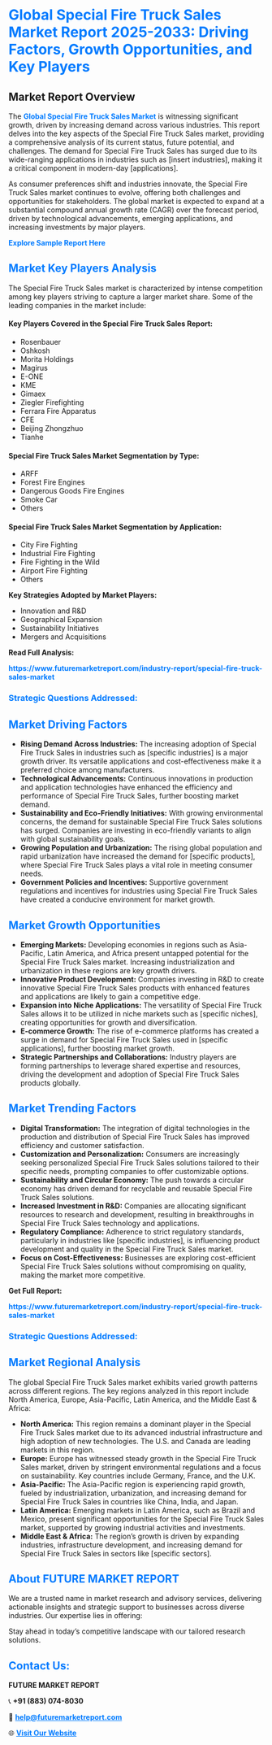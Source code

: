 <h1 style="color: #007BFF;">Global Special Fire Truck Sales Market Report 2025-2033: Driving Factors, Growth Opportunities, and Key Players</h1>

<section id="overview">
<h2>Market Report Overview</h2>
<p>The <a href="https://www.futuremarketreport.com/industry-report/special-fire-truck-sales-market" style="color: #007BFF; text-decoration: none;"><strong>Global Special Fire Truck Sales Market</strong></a> is witnessing significant growth, driven by increasing demand across various industries. This report delves into the key aspects of the Special Fire Truck Sales market, providing a comprehensive analysis of its current status, future potential, and challenges. The demand for Special Fire Truck Sales has surged due to its wide-ranging applications in industries such as [insert industries], making it a critical component in modern-day [applications].</p>
<p>As consumer preferences shift and industries innovate, the Special Fire Truck Sales market continues to evolve, offering both challenges and opportunities for stakeholders. The global market is expected to expand at a substantial compound annual growth rate (CAGR) over the forecast period, driven by technological advancements, emerging applications, and increasing investments by major players.</p>
</section>

<section id="overview">
<p><a href="https://www.futuremarketreport.com/request-sample/reportId=109570" style="color: #007BFF; text-decoration: none;"><strong>Explore Sample Report Here</strong></a></p>
</section>

<section id="key-players">
<h2 style="color: #007BFF;">Market Key Players Analysis</h2>
<p>The Special Fire Truck Sales market is characterized by intense competition among key players striving to capture a larger market share. Some of the leading companies in the market include:</p>
<h4>Key Players Covered in the Special Fire Truck Sales Report:</h4>
<ul><li>Rosenbauer</li><li>Oshkosh</li><li>Morita Holdings</li><li>Magirus</li><li>E-ONE</li><li>KME</li><li>Gimaex</li><li>Ziegler Firefighting</li><li>Ferrara Fire Apparatus</li><li>CFE</li><li>Beijing Zhongzhuo</li><li>Tianhe</li></ul>
<h4>Special Fire Truck Sales Market Segmentation by Type:</h4>
<ul><li>ARFF</li><li>Forest Fire Engines</li><li>Dangerous Goods Fire Engines</li><li>Smoke Car</li><li>Others</li></ul>

<h4>Special Fire Truck Sales Market Segmentation by Application:</h4>
<ul><li>City Fire Fighting</li><li>Industrial Fire Fighting</li><li>Fire Fighting in the Wild</li><li>Airport Fire Fighting</li><li>Others</li></ul>
<p><strong>Key Strategies Adopted by Market Players:</strong></p>
<ul>
<li>Innovation and R&D</li>
<li>Geographical Expansion</li>
<li>Sustainability Initiatives</li>
<li>Mergers and Acquisitions</li>
</ul>
</section>

<section>
<p><strong>Read Full Analysis: </strong></p><a href="https://www.futuremarketreport.com/industry-report/special-fire-truck-sales-market" style="color: #007BFF; text-decoration: none;"><strong>https://www.futuremarketreport.com/industry-report/special-fire-truck-sales-market</strong></a>
<h3 style="color: #007BFF;">Strategic Questions Addressed:</h3>
</section>

<section id="driving-factors">
<h2 style="color: #007BFF;">Market Driving Factors</h2>
<ul>
<li><strong>Rising Demand Across Industries:</strong> The increasing adoption of Special Fire Truck Sales in industries such as [specific industries] is a major growth driver. Its versatile applications and cost-effectiveness make it a preferred choice among manufacturers.</li>
<li><strong>Technological Advancements:</strong> Continuous innovations in production and application technologies have enhanced the efficiency and performance of Special Fire Truck Sales, further boosting market demand.</li>
<li><strong>Sustainability and Eco-Friendly Initiatives:</strong> With growing environmental concerns, the demand for sustainable Special Fire Truck Sales solutions has surged. Companies are investing in eco-friendly variants to align with global sustainability goals.</li>
<li><strong>Growing Population and Urbanization:</strong> The rising global population and rapid urbanization have increased the demand for [specific products], where Special Fire Truck Sales plays a vital role in meeting consumer needs.</li>
<li><strong>Government Policies and Incentives:</strong> Supportive government regulations and incentives for industries using Special Fire Truck Sales have created a conducive environment for market growth.</li>
</ul>
</section>

<section id="growth-opportunities">
<h2 style="color: #007BFF;">Market Growth Opportunities</h2>
<ul>
<li><strong>Emerging Markets:</strong> Developing economies in regions such as Asia-Pacific, Latin America, and Africa present untapped potential for the Special Fire Truck Sales market. Increasing industrialization and urbanization in these regions are key growth drivers.</li>
<li><strong>Innovative Product Development:</strong> Companies investing in R&D to create innovative Special Fire Truck Sales products with enhanced features and applications are likely to gain a competitive edge.</li>
<li><strong>Expansion into Niche Applications:</strong> The versatility of Special Fire Truck Sales allows it to be utilized in niche markets such as [specific niches], creating opportunities for growth and diversification.</li>
<li><strong>E-commerce Growth:</strong> The rise of e-commerce platforms has created a surge in demand for Special Fire Truck Sales used in [specific applications], further boosting market growth.</li>
<li><strong>Strategic Partnerships and Collaborations:</strong> Industry players are forming partnerships to leverage shared expertise and resources, driving the development and adoption of Special Fire Truck Sales products globally.</li>
</ul>
</section>

<section id="trending-factors">
<h2 style="color: #007BFF;">Market Trending Factors</h2>
<ul>
<li><strong>Digital Transformation:</strong> The integration of digital technologies in the production and distribution of Special Fire Truck Sales has improved efficiency and customer satisfaction.</li>
<li><strong>Customization and Personalization:</strong> Consumers are increasingly seeking personalized Special Fire Truck Sales solutions tailored to their specific needs, prompting companies to offer customizable options.</li>
<li><strong>Sustainability and Circular Economy:</strong> The push towards a circular economy has driven demand for recyclable and reusable Special Fire Truck Sales solutions.</li>
<li><strong>Increased Investment in R&D:</strong> Companies are allocating significant resources to research and development, resulting in breakthroughs in Special Fire Truck Sales technology and applications.</li>
<li><strong>Regulatory Compliance:</strong> Adherence to strict regulatory standards, particularly in industries like [specific industries], is influencing product development and quality in the Special Fire Truck Sales market.</li>
<li><strong>Focus on Cost-Effectiveness:</strong> Businesses are exploring cost-efficient Special Fire Truck Sales solutions without compromising on quality, making the market more competitive.</li>
</ul>
</section>

<section>
<p><strong>Get Full Report: </strong></p><a href="https://www.futuremarketreport.com/industry-report/special-fire-truck-sales-market" style="color: #007BFF; text-decoration: none;"><strong>https://www.futuremarketreport.com/industry-report/special-fire-truck-sales-market</strong></a>
<h3 style="color: #007BFF;">Strategic Questions Addressed:</h3>
</section>


<section id="regional-analysis">
<h2 style="color: #007BFF;">Market Regional Analysis</h2>
<p>The global Special Fire Truck Sales market exhibits varied growth patterns across different regions. The key regions analyzed in this report include North America, Europe, Asia-Pacific, Latin America, and the Middle East & Africa:</p>
<ul>
<li><strong>North America:</strong> This region remains a dominant player in the Special Fire Truck Sales market due to its advanced industrial infrastructure and high adoption of new technologies. The U.S. and Canada are leading markets in this region.</li>
<li><strong>Europe:</strong> Europe has witnessed steady growth in the Special Fire Truck Sales market, driven by stringent environmental regulations and a focus on sustainability. Key countries include Germany, France, and the U.K.</li>
<li><strong>Asia-Pacific:</strong> The Asia-Pacific region is experiencing rapid growth, fueled by industrialization, urbanization, and increasing demand for Special Fire Truck Sales in countries like China, India, and Japan.</li>
<li><strong>Latin America:</strong> Emerging markets in Latin America, such as Brazil and Mexico, present significant opportunities for the Special Fire Truck Sales market, supported by growing industrial activities and investments.</li>
<li><strong>Middle East & Africa:</strong> The region’s growth is driven by expanding industries, infrastructure development, and increasing demand for Special Fire Truck Sales in sectors like [specific sectors].</li>
</ul>
</section>

<footer>
<h2 style="color: #007BFF;">About FUTURE MARKET REPORT</h2>
<p>We are a trusted name in market research and advisory services, delivering actionable insights and strategic support to businesses across diverse industries. Our expertise lies in offering:</p>

<p>Stay ahead in today’s competitive landscape with our tailored research solutions.</p>

<h2 style="color: #007BFF;">Contact Us:</h2>
<p><strong>FUTURE MARKET REPORT</strong></p>
<p>📞 <strong>+91 (883) 074-8030</strong></p>
<p>📧 <strong><a href="mailto:help@futuremarketreport.com" style="color: #007BFF;">help@futuremarketreport.com</a></strong></p>
<p>🌐 <strong><a href="https://www.futuremarketreport.com/" style="color: #007BFF;">Visit Our Website</a></strong></p>
</footer>